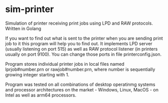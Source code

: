 # sim-printer
Simulation of printer receiving print jobs using LPD and RAW protocols. Written in Golang

If you want to find out what is sent to the printer when you are sending print job to it this
program will help you to find out. It implements LPD server (usually listening on port 515)
as well as RAW protocol listener (in printers usually on port 9100). You can change those ports
in file printerconfig.json.

Program stores individual printer jobs in local files named lprjob#number.prn or rawjob#number.prn,
where number is sequentially growing integer starting with 1.

Program was tested on all combinations of desktop operatinmg systems and processor architectures
on the market - Windows, Linux, MacOS - on Intel as well as arm64 processors.
